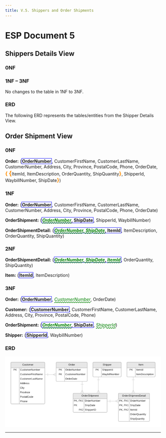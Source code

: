 ```yaml
---
title: V.5. Shippers and Order Shipments
---
```

# ESP Document 5

## Shippers Details View

### 0NF

### 1NF – 3NF

No changes to the table in 1NF to 3NF.

### ERD

The following ERD represents the tables/entities from the Shipper Details View.

## Order Shipment View

### 0NF

**Order:** (<b class="pk">OrderNumber</b>, CustomerFirstName, CustomerLastName, CustomerNumber, Address, City, Province, PostalCode, Phone, OrderDate, <b class="rg">{ <b class="rg">{</b></b>ItemId, ItemDescription, OrderQuantity, ShipQuantity<b class="rg">}</b>, ShipperId, WaybillNumber, ShipDate<b class="rg">}</b>)

### 1NF

**Order:** (<b class="pk">OrderNumber</b>, CustomerFirstName, CustomerLastName, CustomerNumber, Address, City, Province, PostalCode, Phone, OrderDate)

**OrderShipment:** (<b class="pk"><u class="fk">OrderNumber</u>, ShipDate</b>, ShipperId, WaybillNumber)

**OrderShipmentDetail:** (<b class="pk"><u class="fk">OrderNumber, ShipDate</u>, ItemId</b>, ItemDescription, OrderQuantity, ShipQuantity)

### 2NF

**OrderShipmentDetail:** (<b class="pk"><u class="fk">OrderNumber, ShipDate</u>, <u class="fk">ItemId</u></b>, OrderQuantity, ShipQuantity)

**Item:** (<b class="pk">ItemId</b>, ItemDescription)

### 3NF

**Order:** (<b class="pk">OrderNumber</b>, <u class="fk">CustomerNumber</u>, OrderDate)

**Customer:** (<b class="pk">CustomerNumber</b>, CustomerFirstName, CustomerLastName, Address, City, Province, PostalCode, Phone)

**OrderShipment:** (<b class="pk"><u class="fk">OrderNumber</u>, ShipDate</b>, <u class="fk">ShipperId</u>)

**Shipper:** (<b class="pk">ShipperId</b>, WaybillNumber)

### ERD

![](./ESP-5-ERD-OrderShipment.png)

----

<style type="text/css">
.pk {
    font-weight: bold;
    display: inline-block;
    border: solid thin blue;
    padding: 0 1px;
}
.fk {
    color: green;
    font-style: italic;
    text-decoration: wavy underline green;    
    padding: 2px 0;
}
.rg {
    color: darkorange;
    font-size: 1.2em;
    font-weight: bold;
}
.note {
    font-weight: bold;
    color: brown;
    font-size: 1.1em;
}
</style>
